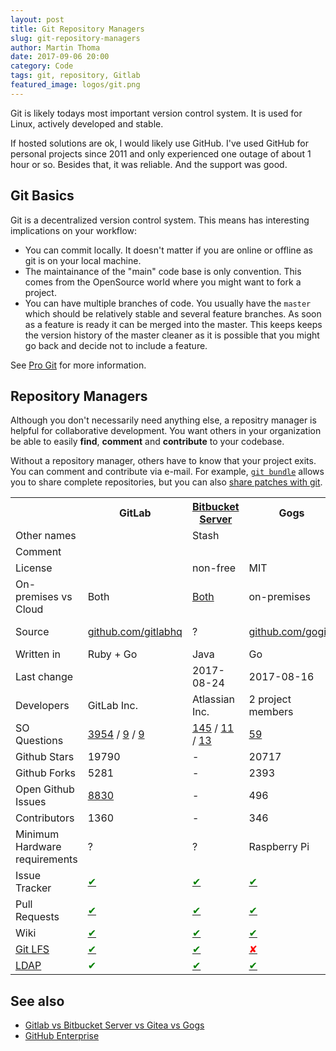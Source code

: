 ```yaml
---
layout: post
title: Git Repository Managers
slug: git-repository-managers
author: Martin Thoma
date: 2017-09-06 20:00
category: Code
tags: git, repository, Gitlab
featured_image: logos/git.png
---
```

Git is likely todays most important version control system. It is used for
Linux, actively developed and stable.

If hosted solutions are ok, I would likely use GitHub. I've used GitHub for
personal projects since 2011 and only experienced one outage of about 1 hour
or so. Besides that, it was reliable. And the support was good.


## Git Basics

Git is a decentralized version control system. This means has interesting
implications on your workflow:

* You can commit locally. It doesn't matter if you are online or offline as git
  is on your local machine.
* The maintainance of the "main" code base is only convention. This comes from
  the OpenSource world where you might want to fork a project.
* You can have multiple branches of code. You usually have the `master` which
  should be relatively stable and several feature branches. As soon as a
  feature is ready it can be merged into the master. This keeps keeps the
  version history of the master cleaner as it is possible that you might go
  back and decide not to include a feature.

See [Pro Git](https://git-scm.com/book/en/v2) for more information.


## Repository Managers

Although you don't necessarily need anything else, a repositry manager is
helpful for collaborative development. You want others in your organization be
able to easily **find**, **comment** and **contribute** to your codebase.

Without a repository manager, others have to know that your project exits.
You can comment and contribute via e-mail. For example, [`git bundle`](https://git-scm.com/docs/git-bundle) allows you to
share complete repositories, but you can also [share patches with git](https://www.devroom.io/2009/10/26/how-to-create-and-apply-a-patch-with-git/).

<table class="table">
    <tr>
        <th></th>
        <th>GitLab</th>
        <th><a href="https://en.wikipedia.org/wiki/Bitbucket_Server_(software)">Bitbucket Server</a></th>
        <th>Gogs</th>
        <th>Gitea</th>
    </tr>
    <tr>
        <td>Other names</td>
        <td></td>
        <td>Stash</td>
        <td></td>
        <td></td>
    </tr>
    <tr>
        <td>Comment</td>
        <td></td>
        <td></td>
        <td></td>
        <td>Fork of Gogs</td>
    </tr>
    <tr>
        <td>License</td>
        <td></td>
        <td>non-free</td>
        <td>MIT</td>
        <td></td>
    </tr>
    <tr>
        <td>On-premises vs Cloud</td>
        <td>Both</td>
        <td><a href="https://bitbucket.org/product/pricing?tab=host-in-the-cloud">Both</a></td>
        <td>on-premises</td>
        <td>on-premises</td>
    </tr>
    <tr>
        <td>Source</td>
        <td><a href="https://github.com/gitlabhq/gitlabhq">github.com/gitlabhq</a></td>
        <td>?</td>
        <td><a href="https://github.com/gogits/gogs">github.com/gogits</a></td>
        <td><a href="https://github.com/go-gitea/gitea">github.com/go-gitea</a></td>
    </tr>
    <tr>
        <td>Written in</td>
        <td>Ruby + Go</td>
        <td>Java</td>
        <td>Go</td>
        <td>Go</td>
    </tr>
    <tr>
        <td>Last change</td>
        <td></td>
        <td>2017-08-24</td>
        <td>2017-08-16</td>
        <td>2017-09-05</td>
    </tr>
    <tr>
        <td>Developers</td>
        <td>GitLab Inc.</td>
        <td>Atlassian Inc.</td>
        <td>2 project members</td>
        <td>18 maintainers</td>
    </tr>
    <tr>
        <td>SO Questions</td>
        <td><a href="https://stackoverflow.com/questions/tagged/gitlab">3954</a> / <a href="https://devops.stackexchange.com/questions/tagged/gitlab">9</a> / <a href="https://softwareengineering.stackexchange.com/questions/tagged/gitlab">9</a></td>
        <td><a href="https://stackoverflow.com/questions/tagged/atlassian-bitbucketserver">145</a> / <a href="https://devops.stackexchange.com/questions/tagged/bitbucket">11</a> / <a href="https://softwareengineering.stackexchange.com/questions/tagged/bitbucket">13</a></td>
        <td><a href="https://stackoverflow.com/questions/tagged/gogs">59</a></td>
        <td><a href="https://stackoverflow.com/questions/tagged/gogs">2</a></td>
    </tr>
    <tr>
        <td>Github Stars</td>
        <td>19790</td>
        <td>-</td>
        <td>20717</td>
        <td>3505</td>
    </tr>
    <tr>
        <td>Github Forks</td>
        <td>5281</td>
        <td>-</td>
        <td>2393</td>
        <td>376</td>
    </tr>
    <tr>
        <td>Open Github Issues</td>
        <td><a href="https://gitlab.com/gitlab-org/gitlab-ce/issues">8830</a></td>
        <td>-</td>
        <td>496</td>
        <td>447</td>
    </tr>
    <tr>
        <td>Contributors</td>
        <td>1360</td>
        <td>-</td>
        <td>346</td>
        <td>364</td>
    </tr>
    <tr>
        <td>Minimum Hardware requirements</td>
        <td>?</td>
        <td>?</td>
        <td>Raspberry Pi</td>
        <td>Raspberry Pi</td>
    </tr>
    <tr>
        <td>Issue Tracker</td>
        <td><a href="https://gitlab.com/hoanghoan/demo/issues"><span style="color:green;" title="Yes">&#10004;</span></a></td>
        <td><a href="https://bitbucket.org/cffi/cffi/issues?status=new&status=open"><span style="color:green;" title="Yes">&#10004;</span></a></td>
        <td><a href="https://try.gogs.io/vac/bit-runner"><span style="color:green;" title="Yes">&#10004;</span></a></td>
        <td><a href="https://try.gitea.io/VonC/talks"><span style="color:green;" title="Yes">&#10004;</span></a></td>
    </tr>
    <tr>
        <td>Pull Requests</td>
        <td><a href="https://gitlab.com/hoanghoan/demo/merge_requests"><span style="color:green;" title="Yes">&#10004;</span></a></td>
        <td><a href="https://bitbucket.org/cffi/cffi/pull-requests/"><span style="color:green;" title="Yes">&#10004;</span></a></td>
        <td><a href="https://github.com/gogits/gogs/issues/1597#issuecomment-193026382"><span style="color:green;" title="Yes">&#10004;</span></a></td>
        <td><a href="https://try.gitea.io/VonC/talks"><span style="color:green;" title="Yes">&#10004;</span></a></td>
    </tr>
    <tr>
        <td>Wiki</td>
        <td><a href="https://gitlab.com/hoanghoan/demo/wikis/home"><span style="color:green;" title="Yes">&#10004;</span></a></td>
        <td><a href="https://bitbucket.org/cffi/cffi/wiki/Home"><span style="color:green;" title="Yes">&#10004;</span></a></td>
        <td><a href="https://try.gogs.io/vac/bit-runner"><span style="color:green;" title="Yes">&#10004;</span></a></td>
        <td><a href="https://try.gitea.io/VonC/talks"><span style="color:green;" title="Yes">&#10004;</span></a></td>
    </tr>
    <tr>
        <td><a href="https://git-lfs.github.com/">Git LFS</a></td>
        <td><a href="https://docs.gitlab.com/ee/workflow/lfs/manage_large_binaries_with_git_lfs.html"><span style="color:green;" title="Yes">&#10004;</span></a></td>
        <td><a href="https://confluence.atlassian.com/bitbucket/git-large-file-storage-in-bitbucket-829078514.html"><span style="color:green;" title="Yes">&#10004;</span></a></td>
        <td><a href="https://github.com/gogits/gogs/issues/1322"><span style="color:red;" title="No">&#10008;</span></a></td>
        <td><a href="https://github.com/go-gitea/gitea/pull/122"><span style="color:green;" title="Yes">&#10004;</span></a></td>
    </tr>
    <tr>
        <td><a href="https://en.wikipedia.org/wiki/Lightweight_Directory_Access_Protocol">LDAP</a></td>
        <td><span style="color:green;" title="Yes">&#10004;</span></td>
        <td><a href="https://confluence.atlassian.com/bitbucketserver/connecting-bitbucket-server-to-an-existing-ldap-directory-776640403.html"><span style="color:green;" title="Yes">&#10004;</span></a></td>
        <td><a href="https://discuss.gogs.io/t/how-to-configure-ldap-in-gogs/767/2"><span style="color:green;" title="Yes">&#10004;</span></a></td>
        <td><a href="https://github.com/go-gitea/gitea/blob/master/modules/auth/ldap/ldap.go"><span style="color:green;" title="Yes">&#10004;</span></a></td>
    </tr>
</table>


## See also

* [Gitlab vs Bitbucket Server vs Gitea vs Gogs](https://www.reddit.com/r/git/comments/6y68vr/gitlab_vs_bitbucket_server_vs_gitea_vs_gogs/)
* [GitHub Enterprise](https://enterprise.github.com/home)
